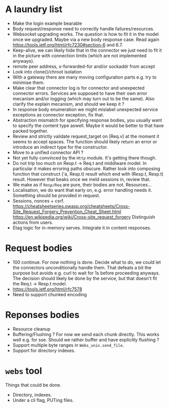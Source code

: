 # A laundry list

* Make the login example bearable
* Body request/response need to correctly handle failures/resources.
* Websocket upgrading works. The question is how to fit it in the model 
  once we upgraded. Maybe via a new body response case. Read
  again https://tools.ietf.org/html/rfc7230#section-6 and 6.7.
* Keep-alive, we can likely hide that in the connector we just need 
  to fit it in the picture with connection limits (which are not implemented
  anyways).
* remote peer address, x-forwarded-for and/or sockaddr from accept
* Look into clone()/chroot isolation
* With a gateway there are many moving configuration parts e.g. 
  try to minimise them.
* Make clear that connector log is for connector and unexpected 
  connector errors. Services are supposed to have their own error
  mecanism and/or logging (which may turn out to be the same).
  Also clarify the explain mecanism, and should we keep it ? 
* In response body enumeration we might mislabel unexpected service 
  exceptions as connector exception, fix that.
* Abstraction mismatch for specifying response bodies, you usually want 
  to specify the content type aswell. Maybe it would be better 
  to that have packed together.
* Review and strictly validate request_target on [Req.v] at the moment
  it seems to accept spaces. The function should likely return an 
  error or introduce an indirect type for the constructor.
* Move to a unified connector API ? 
* Not yet fully convinced by the `Http` module. It's getting there though.
* Do not trip too much on Resp.t -> Req.t and middlware model. In particular 
  it makes erroring paths obscure. Rather look into composing function 
  that construct ('a, Resp.t) result which end with (Resp.t, Resp.t) result.
  However that beaks once we meld sessions in, review that.
* We make as if `Resp/Req` are pure, their bodies are not. Resources...
* Localisation, we do want that early on, e.g. error handling needs it.
  Something should be provided in request.
* Sessions, nonces + csrf.
  https://cheatsheetseries.owasp.org/cheatsheets/Cross-Site_Request_Forgery_Prevention_Cheat_Sheet.html
  https://en.wikipedia.org/wiki/Cross-site_request_forgery
  Distinguish actions from users.
* Etag logic for in-memory serves. Integrate it in content responses. 

# Request bodies 

* 100 continue. For now nothing is done. Decide what to do, we could let
  the connectors unconditionally handle them. That defeats a bit the purpose
  but avoids e.g. curl to wait for 1s before proceeding anyways.
  The decision should likely be done by the service, but that doesn't fit 
  the Req.t -> Resp.t model.
* https://tools.ietf.org/html/rfc7578
* Need to support chunked encoding

# Reponses bodies 

* Resource cleanup 
* Buffering/Flushing ? For now we send each chunk directly. This 
  works well e.g. for sse. Should we rather buffer and have explicitly 
  flushing ?
* Support multiple byte ranges in `Webs_unix.send_file`.
* Support for directory indexes. 

# `webs` tool

Things that could be done. 

* Directory, indexes.
* Under a cli flag, PUTing files.
